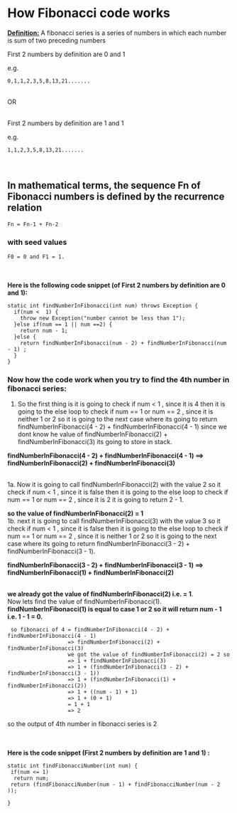 # How Fibonacci code works

<p><b><u>Definition:</u></b>  A fibonacci series is a series of numbers in which each number is sum of two preceding numbers</p>
First 2 numbers by definition are 0 and 1   
<p>e.g.</p>  

`0,1,1,2,3,5,8,13,21.......`

<br>     
 OR
<br>
<br>

First 2 numbers by definition are 1 and 1
<p>e.g. </p>  

`1,1,2,3,5,8,13,21.......`

<br>
<h2>In mathematical terms, the sequence Fn of Fibonacci numbers is defined by the recurrence relation</h2>

`Fn = Fn-1 + Fn-2`

<h3>with seed values</h3>

`F0 = 0 and F1 = 1.`

<br>
<br>
<b>Here is the following code snippet (of First 2 numbers by definition are 0 and 1):</b>
  
    static int findNumberInFibonacci(int num) throws Exception {
      if(num <  1) {
        throw new Exception("number cannot be less than 1");
      }else if(num == 1 || num ==2) {
        return num - 1;
      }else {
        return findNumberInFibonacci(num - 2) + findNumberInFibonacci(num - 1) ;	
      }
    }
    
 <h3> Now how the code work when you try to find the 4th number in fibonacci series:</h3>
 
 1. So the first thing is it is going to check if num  < 1 , since it is 4 then it is going to the else loop to check 
 if num == 1 or num == 2 , since it is neither 1 or 2 so it is going to the next case where its going to return
 findNumberInFibonacci(4 - 2) + findNumberInFibonacci(4 - 1) since we dont know he value of findNumberInFibonacci(2) + 
 findNumberInFibonacci(3) its going to store in stack.
 
 <b>findNumberInFibonacci(4 - 2) + findNumberInFibonacci(4 - 1) ==> findNumberInFibonacci(2) + findNumberInFibonacci(3)</b>
 
 <br>
 1a. Now it is going to call findNumberInFibonacci(2) with the value 2 so it check if num  < 1 , since it is false then 
 it is going to the else loop to check if num == 1 or num == 2 , since it is 2 it is going to return 2 - 1.
 
 <b>so the value of findNumberInFibonacci(2) = 1</b>
 <br>
 1b. next it is going to call findNumberInFibonacci(3) with the value 3 so it check if num  < 1 , since it is false then 
 it is going to the else loop to check if num == 1 or num == 2 , since it is neither 1 or 2 so it is going to the next 
 case where its going to return findNumberInFibonacci(3 - 2) + findNumberInFibonacci(3 - 1).
 
 <b>findNumberInFibonacci(3 - 2) + findNumberInFibonacci(3 - 1) ==> findNumberInFibonacci(1) + findNumberInFibonacci(2)</b>
 
 <br>
 <b>we already got the value of findNumberInFibonacci(2) i.e. = 1</b>. 
 
 <br>
 Now lets find the value of findNumberInFibonacci(1).
 <b>findNumberInFibonacci(1) is equal to case 1 or 2 so it will return num - 1 i.e. 1 - 1 = 0.</b>
 
     so fibonacci of 4 = findNumberInFibonacci(4 - 2) + findNumberInFibonacci(4 - 1)
                       => findNumberInFibonacci(2) + findNumberInFibonacci(3)
                       we got the value of findNumberInFibonacci(2) = 2 so
                       => 1 + findNumberInFibonacci(3)
                       => 1 + (findNumberInFibonacci(3 - 2) + findNumberInFibonacci(3 - 1))
                       => 1 + (findNumberInFibonacci(1) + findNumberInFibonacci(2))
                       => 1 + ((num - 1) + 1)
                       => 1 + (0 + 1)
                       = 1 + 1
                       => 2
   so the output of 4th number in fibonacci series is 2                
 
 <br><br>
 <b> Here is the  code snippet (First 2 numbers by definition are 1 and 1) : </b>
 
    static int findFibonacciNumber(int num) {
     if(num <= 1)
      return num;
     return (findFibonacciNumber(num - 1) + findFibonacciNumber(num - 2 ));

    }
